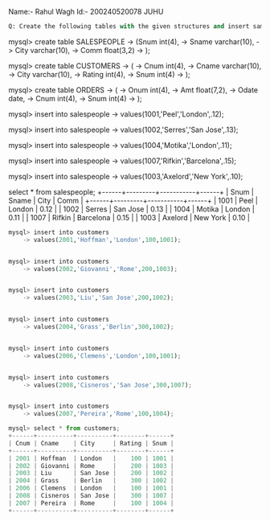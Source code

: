 Name:- Rahul Wagh    Id:- 200240520078  JUHU


```python
Q: Create the following tables with the given structures and insert sample data as specified: 
```

mysql> create table SALESPEOPLE
    -> (Snum int(4),
    -> Sname varchar(10),
    -> City varchar(10),
    -> Comm float(3,2)
    -> );

mysql> create table CUSTOMERS
    -> (
    -> Cnum int(4),
    -> Cname varchar(10),
    -> City varchar(10),
    -> Rating int(4),
    -> Snum int(4)
    -> );

mysql> create table ORDERS
    -> (
    -> Onum int(4),
    -> Amt float(7,2),
    -> Odate date,
    -> Cnum int(4),
    -> Snum int(4)
    -> );

mysql> insert into salespeople
    -> values(1001,'Peel','London',.12);


mysql> insert into salespeople
    -> values(1002,'Serres','San Jose',.13);


mysql> insert into salespeople
    -> values(1004,'Motika','London',.11);


mysql> insert into salespeople
    -> values(1007,'Rifkin','Barcelona',.15);


mysql> insert into salespeople
    -> values(1003,'Axelord','New York',.10);

select * from salespeople;
+------+---------+-----------+------+
| Snum | Sname   | City      | Comm |
+------+---------+-----------+------+
| 1001 | Peel    | London    | 0.12 |
| 1002 | Serres  | San Jose  | 0.13 |
| 1004 | Motika  | London    | 0.11 |
| 1007 | Rifkin  | Barcelona | 0.15 |
| 1003 | Axelord | New York  | 0.10 |


```python
mysql> insert into customers
    -> values(2001,'Hoffman','London',100,1001);


mysql> insert into customers
    -> values(2002,'Giovanni','Rome',200,1003);


mysql> insert into customers
    -> values(2003,'Liu','San Jose',200,1002);


mysql> insert into customers
    -> values(2004,'Grass','Berlin',300,1002);


mysql> insert into customers
    -> values(2006,'Clemens','London',100,1001);


mysql> insert into customers
    -> values(2008,'Cisneros','San Jose',300,1007);


mysql> insert into customers
    -> values(2007,'Pereira','Rome',100,1004);
```


```python
mysql> select * from customers;
+------+----------+----------+--------+------+
| Cnum | Cname    | City     | Rating | Snum |
+------+----------+----------+--------+------+
| 2001 | Hoffman  | London   |    100 | 1001 |
| 2002 | Giovanni | Rome     |    200 | 1003 |
| 2003 | Liu      | San Jose |    200 | 1002 |
| 2004 | Grass    | Berlin   |    300 | 1002 |
| 2006 | Clemens  | London   |    100 | 1001 |
| 2008 | Cisneros | San Jose |    300 | 1007 |
| 2007 | Pereira  | Rome     |    100 | 1004 |
+------+----------+----------+--------+------+
```
